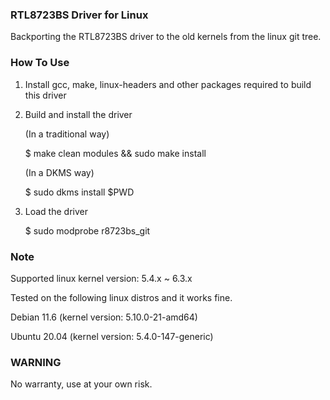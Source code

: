 ### RTL8723BS Driver for Linux

Backporting the RTL8723BS driver to the old kernels from the linux git tree.

### How To Use

1. Install gcc, make, linux-headers and other packages required to build this driver

2. Build and install the driver

   (In a traditional way)

	$ make clean modules && sudo make install

	(In a DKMS way)

	$ sudo dkms install $PWD

3. Load the driver

   $ sudo modprobe r8723bs_git

### Note

Supported linux kernel version: 5.4.x ~ 6.3.x

Tested on the following linux distros and it works fine.

Debian 11.6 (kernel version: 5.10.0-21-amd64)

Ubuntu 20.04 (kernel version: 5.4.0-147-generic)

### WARNING

No warranty, use at your own risk.
